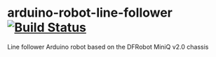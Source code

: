 # arduino-robot-line-follower [![Build Status](https://travis-ci.org/openhardwarerobots/arduino-robot-line-follower.svg)](https://travis-ci.org/openhardwarerobots/arduino-robot-line-follower)

Line follower Arduino robot based on the DFRobot MiniQ v2.0 chassis
